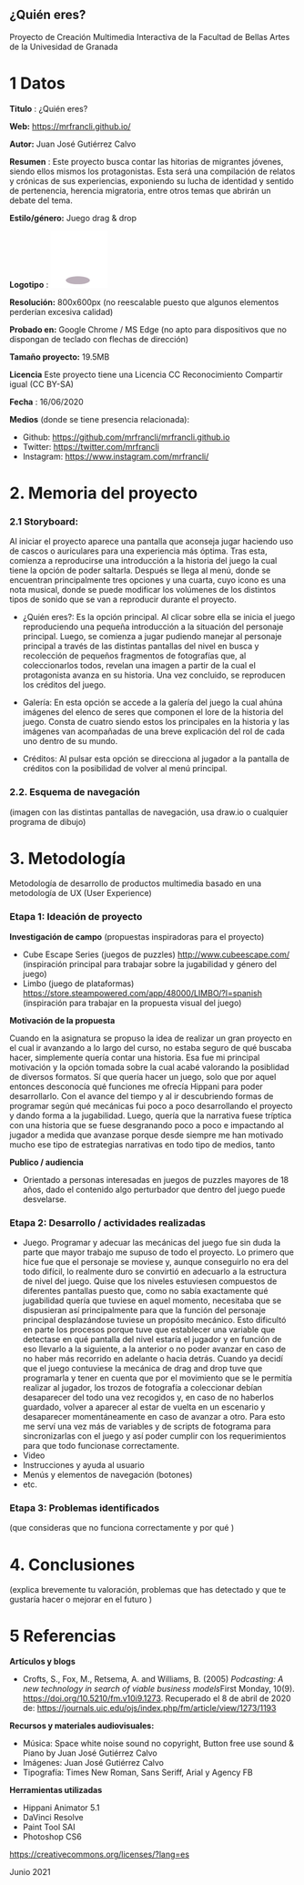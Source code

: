 ## ¿Quién eres?

Proyecto de Creación Multimedia Interactiva de la  Facultad de Bellas Artes de la Univesidad de Granada



# 1 Datos 



**Titulo** : ¿Quién eres?

**Web:**   https://mrfrancli.github.io/

**Autor:**  Juan José Gutiérrez Calvo

**Resumen** : Este proyecto busca contar las hitorias de migrantes jóvenes, siendo ellos mismos los protagonistas. Esta será una compilación de relatos y crónicas de sus experiencias, exponiendo su lucha de identidad y sentido de pertenencia, herencia migratoria, entre otros temas que abrirán un debate del tema.

**Estilo/género:**  Juego drag & drop

**Logotipo** : 
![girl](https://github.com/mrfrancli/mrfrancli.github.io/blob/master/logo.png)

**Resolución:** 800x600px (no reescalable puesto que algunos elementos perderían excesiva calidad)

**Probado en:**   Google Chrome / MS Edge (no apto para dispositivos que no dispongan de teclado con flechas de dirección)

**Tamaño proyecto:** 19.5MB 

**Licencia** Este proyecto tiene una Licencia CC Reconocimiento Compartir igual (CC BY-SA)

**Fecha** : 16/06/2020

**Medios** (donde se tiene presencia relacionada):

- Github: https://github.com/mrfrancli/mrfrancli.github.io
- Twitter: https://twitter.com/mrfrancli
- Instagram: https://www.instagram.com/mrfrancli/




# 2. Memoria del proyecto 

### 2.1 Storyboard: 

Al iniciar el proyecto aparece una pantalla que aconseja jugar haciendo uso de cascos o auriculares para una experiencia más óptima. Tras esta, comienza a reproducirse una introducción a la historia del juego la cual tiene la opción de poder saltarla. Después se llega al menú, donde se encuentran principalmente tres opciones y una cuarta, cuyo icono es una nota musical, donde se puede modificar los volúmenes de los distintos tipos de sonido que se van a reproducir durante el proyecto.

- ¿Quién eres?: Es la opción principal. Al clicar sobre ella se inicia el juego reproduciendo una pequeña introducción a la situación del personaje principal. Luego, se comienza a jugar pudiendo manejar al personaje principal a través de las distintas pantallas del nivel en busca y recolección de pequeños fragmentos de fotografías que, al coleccionarlos todos, revelan una imagen a partir de la cual el protagonista avanza en su historia. Una vez concluido, se reproducen los créditos del juego.

- Galería: En esta opción se accede a la galería del juego la cual ahúna imágenes del elenco de seres que componen el lore de la historia del juego. Consta de cuatro siendo estos los principales en la historia y las imágenes van acompañadas de una breve explicación del rol de cada uno dentro de su mundo.

- Créditos: Al pulsar esta opción se direcciona al jugador a la pantalla de créditos con la posibilidad de volver al menú principal.



### 2.2. Esquema de navegación 



(imagen con las distintas pantallas de navegación, usa draw.io o cualquier programa de dibujo)







# 3. Metodología

Metodología de desarrollo de productos multimedia basado en una metodología de UX (User Experience)



### Etapa 1: Ideación de proyecto

**Investigación de campo** (propuestas inspiradoras para el proyecto)

- Cube Escape Series (juegos de puzzles) http://www.cubeescape.com/ (inspiración principal para trabajar sobre la jugabilidad y género del juego)
- Limbo (juego de plataformas) https://store.steampowered.com/app/48000/LIMBO/?l=spanish (inspiración para trabajar en la propuesta visual del juego)



**Motivación de la propuesta** 

Cuando en la asignatura se propuso la idea de realizar un gran proyecto en el cual ir avanzando a lo largo del curso, no estaba seguro de qué buscaba hacer, simplemente quería contar una historia. Esa fue mi principal motivación y la opción tomada sobre la cual acabé valorando la posiblidad de diversos formatos. Sí que quería hacer un juego, solo que por aquel entonces desconocía qué funciones me ofrecía Hippani para poder desarrollarlo. Con el avance del tiempo y al ir descubriendo formas de programar según qué mecánicas fui poco a poco desarrollando el proyecto y dando forma a la jugabilidad. Luego, quería que la narrativa fuese tríptica con una historia que se fuese desgranando poco a poco e impactando al jugador a medida que avanzase porque desde siempre me han motivado mucho ese tipo de estrategias narrativas en todo tipo de medios, tanto 



**Publico / audiencia**

- Orientado a personas interesadas en juegos de puzzles mayores de 18 años, dado el contenido algo perturbador que dentro del juego puede desvelarse.





### Etapa 2: Desarrollo / actividades realizadas

- Juego. Programar y adecuar las mecánicas del juego fue sin duda la parte que mayor trabajo me supuso de todo el proyecto. Lo primero que hice fue que el personaje se moviese y, aunque conseguirlo no era del todo difícil, lo realmente duro se convirtió en adecuarlo a la estructura de nivel del juego. Quise que los niveles estuviesen compuestos de diferentes pantallas puesto que, como no sabía exactamente qué jugabilidad quería que tuviese en aquel momento, necesitaba que se dispusieran así principalmente para que la función del personaje principal desplazándose tuviese un propósito mecánico. Esto dificultó en parte los procesos porque tuve que establecer una variable que detectase en qué pantalla del nivel estaría el jugador y en función de eso llevarlo a la siguiente, a la anterior o no poder avanzar en caso de no haber más recorrido en adelante o hacia detrás. Cuando ya decidí que el juego contuviese la mecánica de drag and drop tuve que programarla y tener en cuenta que por el movimiento que se le permitía realizar al jugador, los trozos de fotografía a coleccionar debían desaparecer del todo una vez recogidos y, en caso de no haberlos guardado, volver a aparecer al estar de vuelta en un escenario y desaparecer momentáneamente en caso de avanzar a otro. Para esto me serví una vez más de variables y de scripts de fotograma para sincronizarlas con el juego y así poder cumplir con los requerimientos para que todo funcionase correctamente.
- Video 
- Instrucciones y ayuda al usuario 
- Menús y elementos de navegación (botones)
- etc.



### Etapa 3: Problemas identificados

(que consideras que no  funciona correctamente y por qué )



# 4. Conclusiones 

(explica brevemente tu valoración, problemas que has detectado y que te gustaría hacer o mejorar en el futuro )







# 5 Referencias 

**Artículos y blogs** 

- Crofts, S., Fox, M., Retsema, A. and Williams, B. (2005) *Podcasting: A new technology in search of viable business models*First Monday, 10(9). https://doi.org/10.5210/fm.v10i9.1273. Recuperado el 8 de abril de 2020 de: https://journals.uic.edu/ojs/index.php/fm/article/view/1273/1193

**Recursos y materiales audiovisuales:**

* Música: Space white noise sound no copyright, Button free use sound & Piano by Juan José Gutiérrez Calvo
* Imágenes: Juan José Gutiérrez Calvo
* Tipografía: Times New Roman, Sans Seriff, Arial y Agency FB

**Herramientas utilizadas**

- Hippani Animator 5.1
- DaVinci Resolve
- Paint Tool SAI
- Photoshop CS6





https://creativecommons.org/licenses/?lang=es

Junio 2021

